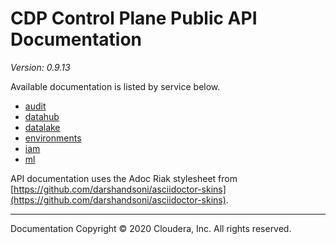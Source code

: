 # CDP Control Plane Public API Documentation

*Version: 0.9.13*

Available documentation is listed by service below.

* [audit](./audit/index.html)
* [datahub](./datahub/index.html)
* [datalake](./datalake/index.html)
* [environments](./environments/index.html)
* [iam](./iam/index.html)
* [ml](./ml/index.html)

API documentation uses the Adoc Riak stylesheet from
[https://github.com/darshandsoni/asciidoctor-skins](https://github.com/darshandsoni/asciidoctor-skins).

----

Documentation Copyright © 2020 Cloudera, Inc. All rights reserved.

